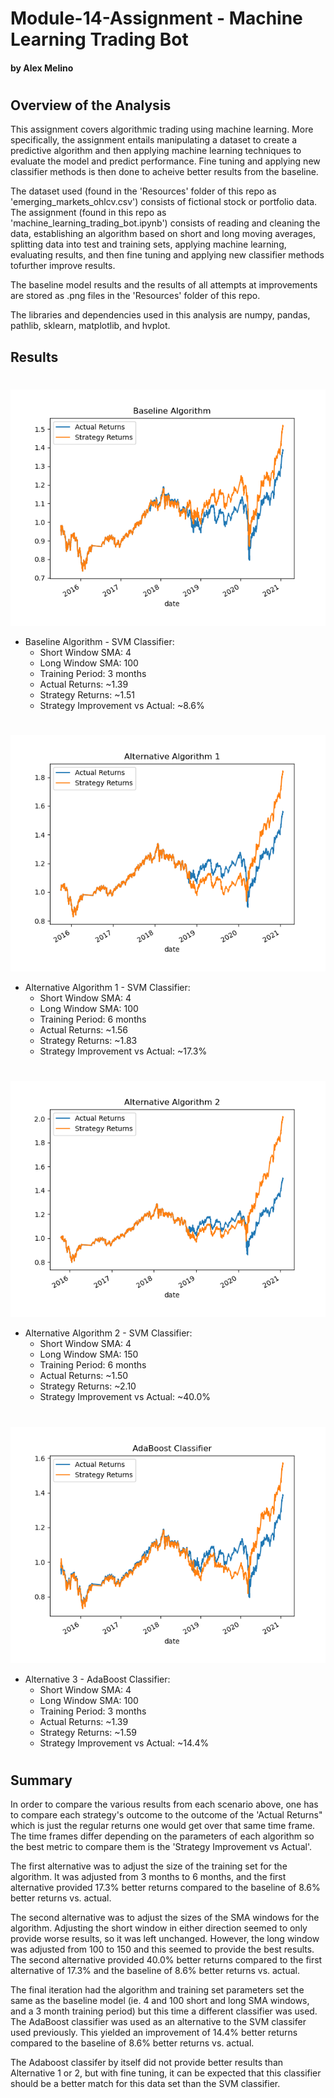 # Module-14-Assignment - Machine Learning Trading Bot

#### by Alex Melino

#

## Overview of the Analysis

This assignment covers algorithmic trading using machine learning. More specifically, the assignment entails manipulating a dataset to create a predictive algorithm and then applying machine learning techniques to evaluate the model and predict performance. Fine tuning and applying new classifier methods is then done to acheive better results from the baseline.

The dataset used (found in the 'Resources' folder of this repo as 'emerging_markets_ohlcv.csv') consists of fictional stock or portfolio data. The assignment (found in this repo as 'machine_learning_trading_bot.ipynb') consists of reading and cleaning the data, establishing an algorithm based on short and long moving averages, splitting data into test and training sets, applying machine learning, evaluating results, and then fine tuning and applying new classifier methods tofurther improve results.

The baseline model results and the results of all attempts at improvements are stored as .png files in the 'Resources' folder of this repo.

The libraries and dependencies used in this analysis are numpy, pandas, pathlib, sklearn, matplotlib, and hvplot.

## Results
#

![Baseline Algorithm](Resources/baseline.png)

* Baseline Algorithm - SVM Classifier:
  * Short Window SMA: 4
  * Long Window SMA: 100
  * Training Period: 3 months
  * Actual Returns: ~1.39
  * Strategy Returns: ~1.51
  * Strategy Improvement vs Actual: ~8.6%

#
#
![Alternative Algorithm 1](Resources/alternative1.png)

* Alternative Algorithm 1 - SVM Classifier:
  * Short Window SMA: 4
  * Long Window SMA: 100
  * Training Period: 6 months
  * Actual Returns: ~1.56
  * Strategy Returns: ~1.83
  * Strategy Improvement vs Actual: ~17.3%

#
#
![Alternative Algorithm 2](Resources/alternative2.png)

* Alternative Algorithm 2 - SVM Classifier:
  * Short Window SMA: 4
  * Long Window SMA: 150
  * Training Period: 6 months
  * Actual Returns: ~1.50
  * Strategy Returns: ~2.10
  * Strategy Improvement vs Actual: ~40.0%

#
#
![AdaBoost Classifier](Resources/adaboost.png)

* Alternative 3 - AdaBoost Classifier:
  * Short Window SMA: 4
  * Long Window SMA: 100
  * Training Period: 3 months
  * Actual Returns: ~1.39
  * Strategy Returns: ~1.59
  * Strategy Improvement vs Actual: ~14.4%

#
#
## Summary

In order to compare the various results from each scenario above, one has to compare each strategy's outcome to the outcome of the 'Actual Returns" which is just the regular returns one would get over that same time frame. The time frames differ depending on the parameters of each algorithm so the best metric to compare them is the 'Strategy Improvement vs Actual'.

The first alternative was to adjust the size of the training set for the algorithm. It was adjusted from 3 months to 6 months, and the first alternative provided 17.3% better returns compared to the baseline of 8.6% better returns vs. actual.

The second alternative was to adjust the sizes of the SMA windows for the algorithm. Adjusting the short window in either direction seemed to only provide worse results, so it was left unchanged. However, the long window was adjusted from 100 to 150 and this seemed to provide the best results. The second alternative provided 40.0% better returns compared to the first alternative of 17.3% and the baseline of 8.6% better returns vs. actual.

The final iteration had the algorithm and training set parameters set the same as the baseline model (ie. 4 and 100 short and long SMA windows, and a 3 month training period) but this time a different classifier was used. The AdaBoost classifier was used as an alternative to the SVM classifer used previously. This yielded an improvement of 14.4% better returns compared to the baseline of 8.6% better returns vs. actual. 

The Adaboost classifer by itself did not provide better results than Alternative 1 or 2, but with fine tuning, it can be expected that this classifier should be a better match for this data set than the SVM classifier.